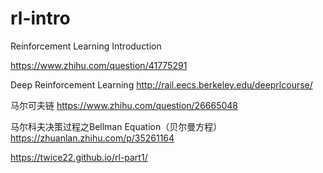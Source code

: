 # rl-intro
Reinforcement Learning Introduction

https://www.zhihu.com/question/41775291

Deep Reinforcement Learning
http://rail.eecs.berkeley.edu/deeprlcourse/

马尔可夫链
https://www.zhihu.com/question/26665048

马尔科夫决策过程之Bellman Equation（贝尔曼方程）
https://zhuanlan.zhihu.com/p/35261164


https://twice22.github.io/rl-part1/